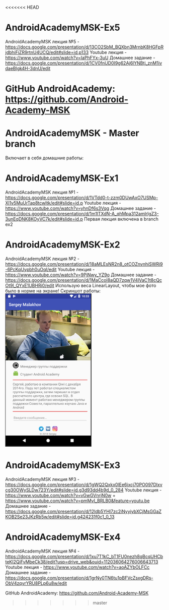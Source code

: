 <<<<<<< HEAD
# AndroidAcademyMSK-Ex5
AndroidAcademyMSK лекция №5 - https://docs.google.com/presentation/d/13CO2SbM_BQXbn3MrnbK8HGFpRjdbhiFiZR9rtnU4UCQ/edit#slide=id.p133
Youtube лекция - https://www.youtube.com/watch?v=IaPhFYx-3uU
Домашнее задание - https://docs.google.com/presentation/d/1CV0fnUD0I9g62Aj6lYNBtj_znM1ivdaeBlgk4H-3dnU/edit

GitHub AndroidAcademy:
https://github.com/Android-Academy-MSK
=======
# AndroidAcademyMSK - Master branch
Включает в себя домашние работы:

# AndroidAcademyMSK-Ex1
AndroidAcademyMSK лекция №1 - https://docs.google.com/presentation/d/1VTdd0-t-zzm0DUwAxO7USMp-Xl1v5MuUrTap8tcwItk/edit#slide=id.p
Youtube лекция - https://www.youtube.com/watch?v=yhnDf6s3Vqg
Домашнее задание - https://docs.google.com/presentation/d/1m1lTXdN-A_qhMpa312amlrlgZ3-3unEqDNK8KOyVC7k/edit#slide=id.p
Первая лекция включена в branch ex2

# AndroidAcademyMSK-Ex2
AndroidAcademyMSK лекция №2 - https://docs.google.com/presentation/d/18aMLEsNR2n8_otCOZnvnhiSWRi9-6PcKqUypbh0uOqI/edit
Youtube лекция - https://www.youtube.com/watch?v=9PjNwy_YZ9o
Домашнее задание - https://docs.google.com/presentation/d/1MaCcoI8aQD7zqw1V4lVaC1t8cQcOt9l_QYxE1UBHRi0/edit
Использую веса LinearLayout, чтобы мое фото было в норме на экране!
Скриншот работы:
![Иллюстрация к проекту](https://github.com/baunty3000/AndroidAcademyMSK-Ex2/raw/ex2/scr/ex2.png)

# AndroidAcademyMSK-Ex3
AndroidAcademyMSK лекция №3 - https://docs.google.com/presentation/d/1gWQ2Qxkx0lEe6ixcj70PO097Dlxvcg30OWySLDw723Y/edit#slide=id.g3d93dd4b9d_0_284
Youtube лекция - https://www.youtube.com/watch?v=vGwGVnrjN0w + https://www.youtube.com/watch?v=pmMvI_BRLB0&feature=youtu.be
Домашнее задание - https://docs.google.com/presentation/d/12ldb5YHI7zc2iNyyiybXCjMsGGaZKOB2Se23JKzRb5w/edit#slide=id.g424231f0c1_0_13

# AndroidAcademyMSK-Ex4
AndroidAcademyMSK лекция №4 - https://docs.google.com/presentation/d/1xu7T1kC_bT1FU0nezh8qBcqUHCbteKI2QiFvMbeCk38/edit?usp=drive_web&ouid=112036064276006643713
Youtube лекция - https://www.youtube.com/watch?v=aoAZYbOLFCc
Домашнее задание - https://docs.google.com/presentation/d/1grNy0TN6tu1pBFVcZsxgDRs-ObV4zqyrYRU8PLp6u8w/edit

GitHub AndroidAcademy:
https://github.com/Android-Academy-MSK
>>>>>>> master
